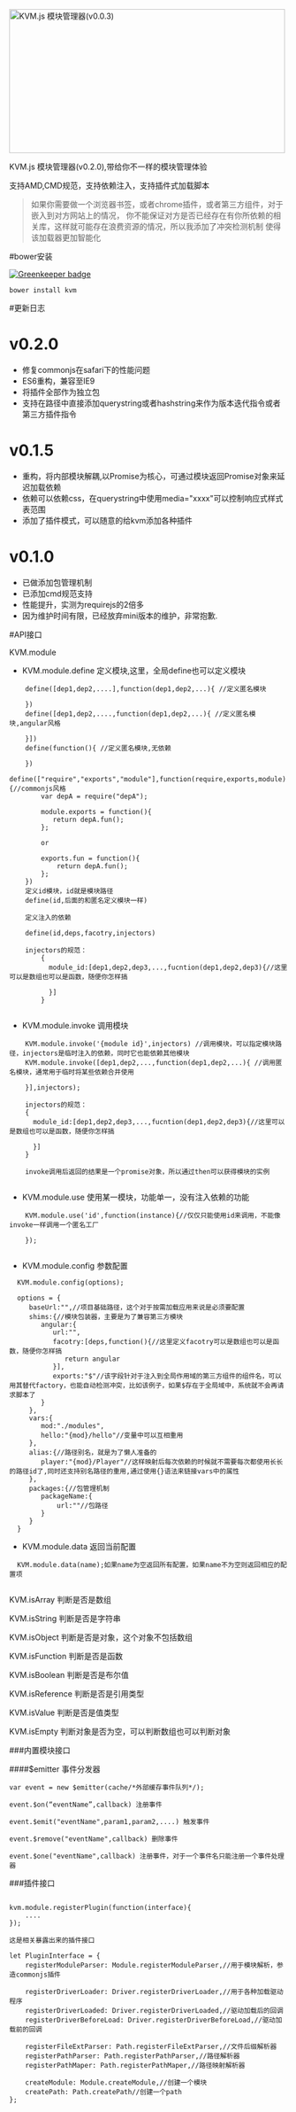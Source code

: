 <img src="https://raw.githubusercontent.com/janryWang/kvm/master/logo.png" width="499" height="260" alt="KVM.js 模块管理器(v0.0.3)">

KVM.js 模块管理器(v0.2.0),带给你不一样的模块管理体验

支持AMD,CMD规范，支持依赖注入，支持插件式加载脚本

>如果你需要做一个浏览器书签，或者chrome插件，或者第三方组件，对于嵌入到对方网站上的情况，
>你不能保证对方是否已经存在有你所依赖的相关库，这样就可能存在浪费资源的情况，所以我添加了冲突检测机制
>使得该加载器更加智能化

#bower安装

[![Greenkeeper badge](https://badges.greenkeeper.io/janryWang/kvm.svg)](https://greenkeeper.io/)

```
bower install kvm
```

 
#更新日志

v0.2.0
===
* 修复commonjs在safari下的性能问题
* ES6重构，兼容至IE9
* 将插件全部作为独立包
* 支持在路径中直接添加querystring或者hashstring来作为版本迭代指令或者第三方插件指令

v0.1.5
===
* 重构，将内部模块解耦,以Promise为核心，可通过模块返回Promise对象来延迟加载依赖
* 依赖可以依赖css，在querystring中使用media="xxxx"可以控制响应式样式表范围
* 添加了插件模式，可以随意的给kvm添加各种插件

v0.1.0
===

* 已做添加包管理机制
* 已添加cmd规范支持
* 性能提升，实测为requirejs的2倍多
* 因为维护时间有限，已经放弃mini版本的维护，非常抱歉.


#API接口

KVM.module

 * KVM.module.define 定义模块,这里，全局define也可以定义模块
    
```
    define([dep1,dep2,....],function(dep1,dep2,...){ //定义匿名模块
      
    })
    define([dep1,dep2,....,function(dep1,dep2,...){ //定义匿名模块,angular风格
      
    }])
    define(function(){ //定义匿名模块,无依赖
      
    })
    define(["require","exports","module"],function(require,exports,module){//commonjs风格
        var depA = require("depA");

        module.exports = function(){
           return depA.fun();
        };

        or

        exports.fun = function(){
            return depA.fun();
        };
    })
    定义id模块，id就是模块路径
    define(id,后面的和匿名定义模块一样)
    
    定义注入的依赖
    
    define(id,deps,facotry,injectors)

    injectors的规范：
        {
          module_id:[dep1,dep2,dep3,...,fucntion(dep1,dep2,dep3){//这里可以是数组也可以是函数，随便你怎样搞

          }]
        }
    
```

 * KVM.module.invoke 调用模块
 
```
    KVM.module.invoke('{module id}',injectors) //调用模块，可以指定模块路径，injectors是临时注入的依赖，同时它也能依赖其他模块
    KVM.module.invoke([dep1,dep2,...,function(dep1,dep2,...){ //调用匿名模块，通常用于临时将某些依赖合并使用
    
    }],injectors);

    injectors的规范：
    {
      module_id:[dep1,dep2,dep3,...,fucntion(dep1,dep2,dep3){//这里可以是数组也可以是函数，随便你怎样搞
      
      }]
    }
    
    invoke调用后返回的结果是一个promise对象，所以通过then可以获得模块的实例
    
```

 * KVM.module.use 使用某一模块，功能单一，没有注入依赖的功能
 
```
    KVM.module.use('id',function(instance){//仅仅只能使用id来调用，不能像invoke一样调用一个匿名工厂
    
    });
    
```
 
 * KVM.module.config 参数配置
 
```
  KVM.module.config(options);
  
  options = {
     baseUrl:"",//项目基础路径，这个对于按需加载应用来说是必须要配置
     shims:{//模块包装器，主要是为了兼容第三方模块
        angular:{
           url:"",
           facotry:[deps,function(){//这里定义facotry可以是数组也可以是函数，随便你怎样搞
              return angular
           }],
           exports:"$"//该字段针对于注入到全局作用域的第三方组件的组件名，可以用其替代factory，也能自动检测冲突，比如该例子，如果$存在于全局域中，系统就不会再请求脚本了
        }
     },
     vars:{
        mod:"./modules",
        hello:"{mod}/hello"//变量中可以互相重用
     },
     alias:{//路径别名，就是为了懒人准备的
        player:"{mod}/Player"//这样映射后每次依赖的时候就不需要每次都使用长长的路径id了,同时还支持别名路径的重用,通过使用{}语法来链接vars中的属性
     },
     packages:{//包管理机制
        packageName:{
            url:""//包路径
        }
     }
  }
```
 
 * KVM.module.data 返回当前配置
 
```
  KVM.module.data(name);如果name为空返回所有配置，如果name不为空则返回相应的配置项
  
```

KVM.isArray 判断是否是数组
 

KVM.isString 判断是否是字符串


KVM.isObject 判断是否是对象，这个对象不包括数组


KVM.isFunction 判断是否是函数


KVM.isBoolean 判断是否是布尔值


KVM.isReference 判断是否是引用类型


KVM.isValue 判断是否是值类型


KVM.isEmpty 判断对象是否为空，可以判断数组也可以判断对象


###内置模块接口


####$emitter 事件分发器

```
var event = new $emitter(cache/*外部缓存事件队列*/);

event.$on(“eventName”,callback) 注册事件

event.$emit("eventName",param1,param2,....) 触发事件

event.$remove("eventName",callback) 删除事件

event.$one("eventName",callback) 注册事件，对于一个事件名只能注册一个事件处理器

```

###插件接口

```

kvm.module.registerPlugin(function(interface){
    ....
});

这是相关暴露出来的插件接口

let PluginInterface = {
	registerModuleParser: Module.registerModuleParser,//用于模块解析，参造commonjs插件

	registerDriverLoader: Driver.registerDriverLoader,//用于各种加载驱动程序
	registerDriverLoaded: Driver.registerDriverLoaded,//驱动加载后的回调
	registerDriverBeforeLoad: Driver.registerDriverBeforeLoad,//驱动加载前的回调

	registerFileExtParser: Path.registerFileExtParser,//文件后缀解析器
	registerPathParser: Path.registerPathParser,//路径解析器
	registerPathMaper: Path.registerPathMaper,//路径映射解析器

	createModule: Module.createModule,//创建一个模块
	createPath: Path.createPath//创建一个path
};

```
